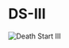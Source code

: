 # DS-III

![Death Start III](https://raw.githubusercontent.com/KDr2/DS-III/master/castles/ds3-web/public/images/logo-ds3.png)

